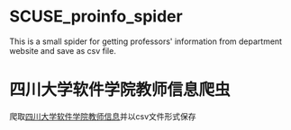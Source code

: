 # SCUSE_proinfo_spider
This is a small spider for getting professors' information from department website and save as csv file.

# 四川大学软件学院教师信息爬虫
爬取[四川大学软件学院教师信息](http://www.scu.edu.cn/sw/szdw/zzjs/H970301index_1.htm)并以csv文件形式保存
